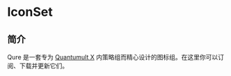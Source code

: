# IconSet
## 简介
Qure 是一套专为 [Quantumult X](https://github.com/Cold5721/IconSet/) 内策略组而精心设计的图标组。在这里你可以订阅、下载并更新它们。
